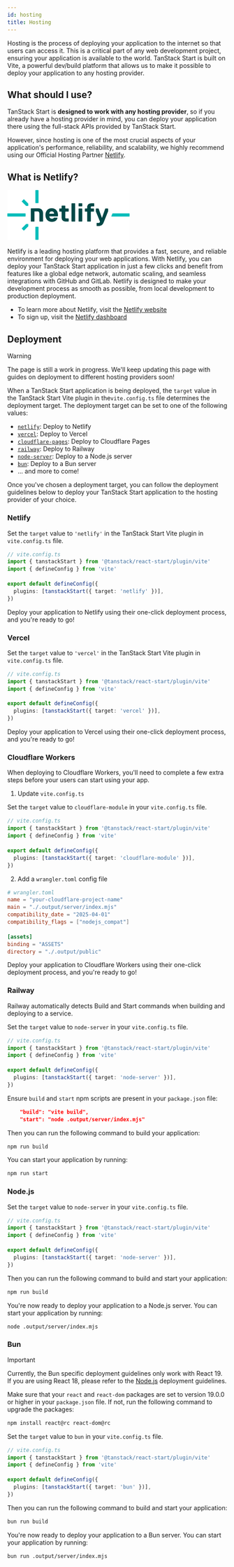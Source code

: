 ```yaml
---
id: hosting
title: Hosting
---
```


Hosting is the process of deploying your application to the internet so that users can access it. This is a critical part of any web development project, ensuring your application is available to the world. TanStack Start is built on Vite, a powerful dev/build platform that allows us to make it possible to deploy your application to any hosting provider.

## What should I use?

TanStack Start is **designed to work with any hosting provider**, so if you already have a hosting provider in mind, you can deploy your application there using the full-stack APIs provided by TanStack Start.

However, since hosting is one of the most crucial aspects of your application's performance, reliability, and scalability, we highly recommend using our Official Hosting Partner [Netlify](https://www.netlify.com?utm_source=tanstack).

## What is Netlify?

<a href="https://www.netlify.com?utm_source=tanstack" alt="Netlify Logo">
  <picture>
    <source media="(prefers-color-scheme: dark)" srcset="https://raw.githubusercontent.com/tanstack/tanstack.com/main/src/images/netlify-dark.svg" width="280">
    <source media="(prefers-color-scheme: light)" srcset="https://raw.githubusercontent.com/tanstack/tanstack.com/main/src/images/netlify-light.svg" width="280">
    <img alt="Netlify logo" src="https://raw.githubusercontent.com/tanstack/tanstack.com/main/src/images/netlify-light.svg" width="280">
  </picture>
</a>

Netlify is a leading hosting platform that provides a fast, secure, and reliable environment for deploying your web applications. With Netlify, you can deploy your TanStack Start application in just a few clicks and benefit from features like a global edge network, automatic scaling, and seamless integrations with GitHub and GitLab. Netlify is designed to make your development process as smooth as possible, from local development to production deployment.

- To learn more about Netlify, visit the [Netlify website](https://www.netlify.com?utm_source=tanstack)
- To sign up, visit the [Netlify dashboard](https://www.netlify.com/signup?utm_source=tanstack)

## Deployment

> [!WARNING]
> The page is still a work in progress. We'll keep updating this page with guides on deployment to different hosting providers soon!

When a TanStack Start application is being deployed, the `target` value in the TanStack Start Vite plugin in the`vite.config.ts` file determines the deployment target. The deployment target can be set to one of the following values:

- [`netlify`](#netlify): Deploy to Netlify
- [`vercel`](#vercel): Deploy to Vercel
- [`cloudflare-pages`](#cloudflare-pages): Deploy to Cloudflare Pages
- [`railway`](#railway): Deploy to Railway
- [`node-server`](#nodejs): Deploy to a Node.js server
- [`bun`](#bun): Deploy to a Bun server
- ... and more to come!

Once you've chosen a deployment target, you can follow the deployment guidelines below to deploy your TanStack Start application to the hosting provider of your choice.

### Netlify

Set the `target` value to `'netlify'` in the TanStack Start Vite plugin in `vite.config.ts` file.

```ts
// vite.config.ts
import { tanstackStart } from '@tanstack/react-start/plugin/vite'
import { defineConfig } from 'vite'

export default defineConfig({
  plugins: [tanstackStart({ target: 'netlify' })],
})
```

Deploy your application to Netlify using their one-click deployment process, and you're ready to go!

### Vercel

Set the `target` value to `'vercel'` in the TanStack Start Vite plugin in `vite.config.ts` file.

```ts
// vite.config.ts
import { tanstackStart } from '@tanstack/react-start/plugin/vite'
import { defineConfig } from 'vite'

export default defineConfig({
  plugins: [tanstackStart({ target: 'vercel' })],
})
```

Deploy your application to Vercel using their one-click deployment process, and you're ready to go!

### Cloudflare Workers

When deploying to Cloudflare Workers, you'll need to complete a few extra steps before your users can start using your app.

1. Update `vite.config.ts`

Set the `target` value to `cloudflare-module` in your `vite.config.ts` file.

```ts
// vite.config.ts
import { tanstackStart } from '@tanstack/react-start/plugin/vite'
import { defineConfig } from 'vite'

export default defineConfig({
  plugins: [tanstackStart({ target: 'cloudflare-module' })],
})
```

2. Add a `wrangler.toml` config file

```toml
# wrangler.toml
name = "your-cloudflare-project-name"
main = "./.output/server/index.mjs"
compatibility_date = "2025-04-01"
compatibility_flags = ["nodejs_compat"]

[assets]
binding = "ASSETS"
directory = "./.output/public"
```

Deploy your application to Cloudflare Workers using their one-click deployment process, and you're ready to go!

### Railway

Railway automatically detects Build and Start commands when building and deploying to a service.

Set the `target` value to `node-server` in your `vite.config.ts` file.

```ts
// vite.config.ts
import { tanstackStart } from '@tanstack/react-start/plugin/vite'
import { defineConfig } from 'vite'

export default defineConfig({
  plugins: [tanstackStart({ target: 'node-server' })],
})
```

Ensure `build` and `start` npm scripts are present in your `package.json` file:

```json
    "build": "vite build",
    "start": "node .output/server/index.mjs"
```

Then you can run the following command to build your application:

```sh
npm run build
```

You can start your application by running:

```sh
npm run start
```

### Node.js

Set the `target` value to `node-server` in your `vite.config.ts` file.

```ts
// vite.config.ts
import { tanstackStart } from '@tanstack/react-start/plugin/vite'
import { defineConfig } from 'vite'

export default defineConfig({
  plugins: [tanstackStart({ target: 'node-server' })],
})
```

Then you can run the following command to build and start your application:

```sh
npm run build
```

You're now ready to deploy your application to a Node.js server. You can start your application by running:

```sh
node .output/server/index.mjs
```

### Bun

> [!IMPORTANT]
> Currently, the Bun specific deployment guidelines only work with React 19. If you are using React 18, please refer to the [Node.js](#nodejs) deployment guidelines.

Make sure that your `react` and `react-dom` packages are set to version 19.0.0 or higher in your `package.json` file. If not, run the following command to upgrade the packages:

```sh
npm install react@rc react-dom@rc
```

Set the `target` value to `bun` in your `vite.config.ts` file.

```ts
// vite.config.ts
import { tanstackStart } from '@tanstack/react-start/plugin/vite'
import { defineConfig } from 'vite'

export default defineConfig({
  plugins: [tanstackStart({ target: 'bun' })],
})
```

Then you can run the following command to build and start your application:

```sh
bun run build
```

You're now ready to deploy your application to a Bun server. You can start your application by running:

```sh
bun run .output/server/index.mjs
```
